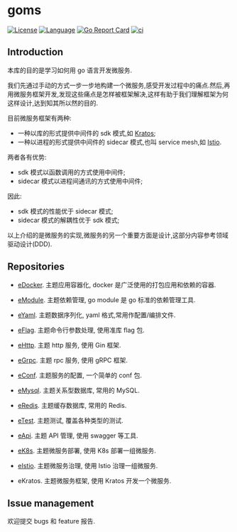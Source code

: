 # goms  

[![License](http://img.shields.io/badge/license-mit-blue.svg)](https://github.com/gomsx/goms/blob/main/LICENSE) [![Language](https://img.shields.io/badge/language-go-blue.svg)](https://golang.org/) [![Go Report Card](https://goreportcard.com/badge/github.com/gomsx/goms)](https://goreportcard.com/report/github.com/gomsx/goms) [![ci](https://github.com/gomsx/goms/actions/workflows/ci.yml/badge.svg?branch=main)](https://github.com/gomsx/goms/actions/workflows/ci.yml)

## Introduction

本库的目的是学习如何用 go 语言开发微服务.

我们先通过手动的方式一步一步地构建一个微服务,感受开发过程中的痛点.然后,再用微服务框架开发,发现这些痛点是怎样被框架解决,这样有助于我们理解框架为何这样设计,达到知其所以然的目的.

目前微服务框架有两种:

- 一种以库的形式提供中间件的 sdk 模式,如 [Kratos][15];
- 一种以进程的形式提供中间件的 sidecar 模式,也叫 service mesh,如 [Istio][18].

两者各有优势:

- sdk 模式以函数调用的方式使用中间件;
- sidecar 模式以进程间通讯的方式使用中间件;

因此:

- sdk 模式的性能优于 sidecar 模式;
- sidecar 模式的解耦性优于 sdk 模式;

以上介绍的是微服务的实现,微服务的另一个重要方面是设计,这部分内容参考领域驱动设计(DDD).

## Repositories

- [eDocker][21].  主题应用容器化, docker 是广泛使用的打包应用和依赖的容器.

- [eModule][22].  主题依赖管理, go module 是 go 标准的依赖管理工具.

- [eYaml][23].  主题数据序列化, yaml 格式,常用作配置/编排文件.

- [eFlag][24].  主题命令行参数处理, 使用准库 flag 包.

- [eHttp][25].  主题 http 服务, 使用 Gin 框架.

- [eGrpc][26].  主题 rpc 服务, 使用 gRPC 框架.

- [eConf][27].  主题服务的配置, 一个简单的 conf 包.

- [eMysql][28].  主题关系型数据库, 常用的 MySQL.

- [eRedis][29].  主题缓存数据库, 常用的 Redis.

- [eTest][30].  主题测试, 覆盖各种类型的测试.

- [eApi][31].  主题 API 管理, 使用 swagger 等工具.

- [eK8s][32].  主题微服务部署, 使用 K8s 部署一组微服务.

- [eIstio][33].  主题微服务治理, 使用 Istio 治理一组微服务.

- eKratos.  主题微服务框架, 使用 Kratos 开发一个微服务.

## Issue management

欢迎提交 bugs 和 feature 报告.

[15]:https://github.com/go-kratos/kratos
[17]:https://github.com/kubernetes/kubernetes
[18]:https://github.com/istio/istio

[21]:https://github.com/gomsx/goms/tree/main/eDocker
[22]:https://github.com/gomsx/goms/tree/main/eModule
[23]:https://github.com/gomsx/goms/tree/main/eYaml
[24]:https://github.com/gomsx/goms/tree/main/eFlag
[25]:https://github.com/gomsx/goms/tree/main/eHttp
[26]:https://github.com/gomsx/goms/tree/main/eGrpc
[27]:https://github.com/gomsx/goms/tree/main/eConf
[28]:https://github.com/gomsx/goms/tree/main/eMysql
[29]:https://github.com/gomsx/goms/tree/main/eRedis
[30]:https://github.com/gomsx/goms/tree/main/eTest
[31]:https://github.com/gomsx/goms/tree/main/eApi
[32]:https://github.com/gomsx/goms/tree/main/eK8s
[33]:https://github.com/gomsx/goms/tree/main/eIstio
